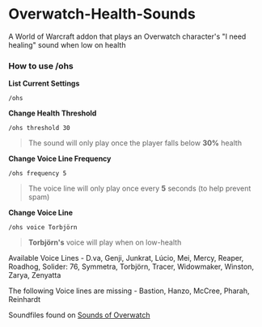 # Overwatch-Health-Sounds
A World of Warcraft addon that plays an Overwatch character's "I need healing" sound when low on health

### How to use /ohs
**List Current Settings**
```
/ohs
```
**Change Health Threshold**
```
/ohs threshold 30
```
> The sound will only play once the player falls below **30%** health

**Change Voice Line Frequency**
```
/ohs frequency 5
```
> The voice line will only play once every **5** seconds (to help prevent spam)

**Change Voice Line**
```
/ohs voice Torbjörn
```
> **Torbjörn's** voice will play when on low-health

Available Voice Lines - D.va, Genji, Junkrat, Lúcio, Mei, Mercy, Reaper, Roadhog, Solider: 76, Symmetra, Torbjörn, Tracer, Widowmaker, Winston, Zarya, Zenyatta

The following Voice lines are missing - Bastion, Hanzo, McCree, Pharah, Reinhardt


Soundfiles found on [Sounds of Overwatch](http://rpboyer15.github.io/sounds-of-overwatch/)
